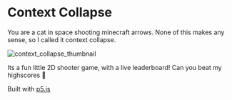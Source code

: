 # Context Collapse

You are a cat in space shooting minecraft arrows. None of this makes any sense, so I called it context collapse.

![context_collapse_thumbnail](https://user-images.githubusercontent.com/56745633/138576079-a6a48170-d5e3-4308-aeae-ad7d04d2775f.png)

Its a fun little 2D shooter game, with a live leaderboard! Can you beat my highscores 🤔

Built with [p5.js](https://p5js.org/)
